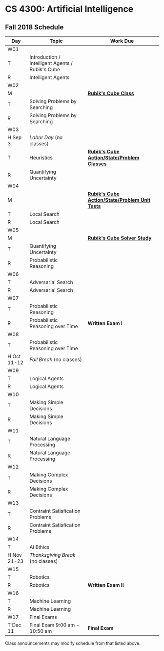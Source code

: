 CS 4300: Artificial Intelligence
===============================================

Fall 2018 Schedule
--------------------


Day         | Topic                                          | Work Due
------------|------------------------------------------------|---------
W01         |                                                |
T           | Introduction / Intelligent Agents / Rubik's Cube |
R           | Intelligent Agents                             |
W02         |                                                |
M           |                                                | **[Rubik's Cube Class](assignment_01.php)**
T           | Solving Problems by Searching                  |
R           | Solving Problems by Searching                  |
W03         |                                                |
H Sep 3     | *Labor Day* (no classes)                       |
T           | Heuristics                                     | **[Rubik's Cube Action/State/Problem Classes](assignment_02.php)**
R           | Quantifying Uncertainty                        |
W04         |                                                |
M           |                                                | **[Rubik's Cube Action/State/Problem Unit Tests](assignment_03.php)**
T           | Local Search                                   |
R           | Local Search                                   |
W05         |                                                |
M           |                                                | **[Rubik's Cube Solver Study](assignment_04.php)**
T           | Quantifying Uncertainty                        |
R           | Probabilistic Reasoning                        |
W06         |                                                |
T           | Adversarial Search                             |
R           | Adversarial Search                             |
W07         |                                                |
T           | Probabilistic Reasoning                        |
R           | Probabilistic Reasoning over Time              | **Written Exam I**
W08         |                                                |
T           | Probabilistic Reasoning over Time              |
H Oct 11-12 | *Fall Break* (no classes)                      |
W09         |                                                |
T           | Logical Agents                                 |
R           | Logical Agents                                 |
W10         |                                                |
T           | Making Simple Decisions                        |
R           | Making Simple Decisions                        |
W11         |                                                |
T           | Natural Language Processing                    |
R           | Natural Language Processing                    |
W12         |                                                |
T           | Making Complex Decisions                       |
R           | Making Complex Decisions                       |
W13         |                                                |
T           | Contraint Satisfication Problems               |
R           | Contraint Satisfication Problems               |
W14         |                                                |
T           | AI Ethics                                      |
H Nov 21-23 | *Thanksgiving Break* (no classes)              |
W15         |                                                |
T           | Robotics                                       |
R           | Robotics                                       | **Written Exam II**
W16         |                                                |
T           | Machine Learning                               |
R           | Machine Learning                               |
W17         | Final Exams                                    |
T  Dec 11   | Final Exam 9:00 am - 10:50 am                  | **Final Exam**

Class announcements may modify schedule from that listed above.
